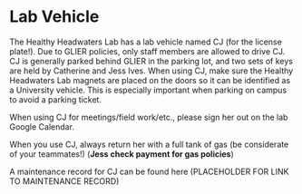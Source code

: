 # Lab Vehicle

The Healthy Headwaters Lab has a lab vehicle named CJ (for the license plate!). Due to GLIER policies, only staff members are allowed to drive CJ. CJ is generally parked behind GLIER in the parking lot, and two sets of keys are held by Catherine and Jess Ives. When using CJ, make sure the Healthy Headwaters Lab magnets are placed on the doors so it can be identified as a University vehicle. This is especially important when parking on campus to avoid a parking ticket.  

When using CJ for meetings/field work/etc., please sign her out on the lab Google Calendar.  

When you use CJ, always return her with a full tank of gas (be considerate of your teammates!) (**Jess check payment for gas policies**)  

A maintenance record for CJ can be found here (PLACEHOLDER FOR LINK TO MAINTENANCE RECORD)
